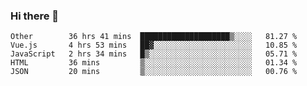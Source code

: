 ### Hi there 👋

<!--
**Hundeklemmen/Hundeklemmen** is a ✨ _special_ ✨ repository because its `README.md` (this file) appears on your GitHub profile.

Here are some ideas to get you started:

- 🔭 I’m currently working on ...
- 🌱 I’m currently learning ...
- 👯 I’m looking to collaborate on ...
- 🤔 I’m looking for help with ...
- 💬 Ask me about ...
- 📫 How to reach me: ...
- 😄 Pronouns: ...
- ⚡ Fun fact: ...
-->
<!--START_SECTION:waka-->
```text
Other        36 hrs 41 mins  ████████████████████▒░░░░   81.27 % 
Vue.js       4 hrs 53 mins   ██▓░░░░░░░░░░░░░░░░░░░░░░   10.85 % 
JavaScript   2 hrs 34 mins   █▒░░░░░░░░░░░░░░░░░░░░░░░   05.71 % 
HTML         36 mins         ▒░░░░░░░░░░░░░░░░░░░░░░░░   01.34 % 
JSON         20 mins         ▒░░░░░░░░░░░░░░░░░░░░░░░░   00.76 % 
```
<!--END_SECTION:waka-->
